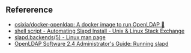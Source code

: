 

## Refererence
- [osixia/docker\-openldap: A docker image to run OpenLDAP 🐳](https://github.com/osixia/docker-openldap)
- [shell script \- Automating Slapd Install \- Unix & Linux Stack Exchange](https://unix.stackexchange.com/questions/362547/automating-slapd-install)
- [slapd\.backends\(5\) \- Linux man page](https://linux.die.net/man/5/slapd.backends)
- [OpenLDAP Software 2\.4 Administrator's Guide: Running slapd](https://www.openldap.org/doc/admin24/runningslapd.html)

